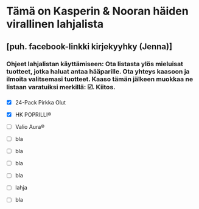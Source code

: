 # Tämä on Kasperin & Nooran häiden virallinen lahjalista
## [puh. facebook-linkki kirjekyyhky (Jenna)]
### Ohjeet lahjalistan käyttämiseen: Ota listasta ylös mieluisat tuotteet, jotka haluat antaa hääparille. Ota yhteys kaasoon ja ilmoita valitsemasi tuotteet. Kaaso tämän jälkeen muokkaa ne listaan varatuiksi merkillä: ☑️. Kiitos.



- [x] 24-Pack Pirkka Olut
- [x] HK POPRILLI® 
- [ ] Valio Aura® 
- [ ] bla
- [ ] bla
- [ ] bla
- [ ] bla
- [ ] lahja
- [ ] bla

